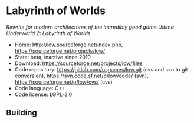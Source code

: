# Labyrinth of Worlds

_Rewrite for modern architectures of the incredibly good game Ultima Underworld 2: Labyrinth of Worlds._

- Home: http://low.sourceforge.net/index.php, https://sourceforge.net/projects/low/
- State: beta, inactive since 2010
- Download: https://sourceforge.net/projects/low/files
- Code repository: https://gitlab.com/osgames/low.git (cvs and svn to git conversion), https://svn.code.sf.net/p/low/code/ (svn), https://sourceforge.net/p/low/cvs/ (cvs)
- Code language: C++
- Code license: LGPL-3.0

## Building

